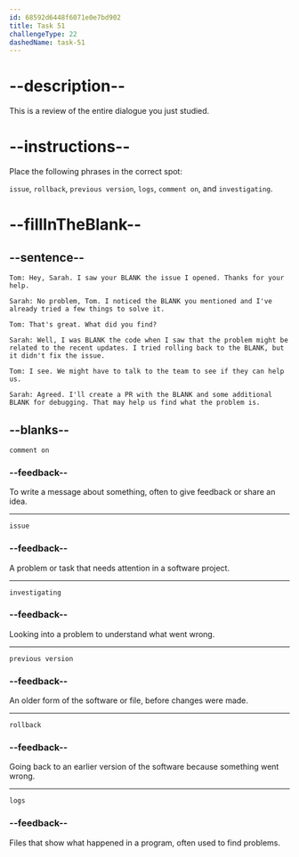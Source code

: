 ```yaml
---
id: 68592d6448f6071e0e7bd902
title: Task 51
challengeType: 22
dashedName: task-51
---
```


<!-- REVIEW -->

# --description--

This is a review of the entire dialogue you just studied.

# --instructions--

Place the following phrases in the correct spot:

`issue`, `rollback`, `previous version`, `logs`, `comment on`, and `investigating`.

# --fillInTheBlank--

## --sentence--

`Tom: Hey, Sarah. I saw your BLANK the issue I opened. Thanks for your help.`

`Sarah: No problem, Tom. I noticed the BLANK you mentioned and I've already tried a few things to solve it.`

`Tom: That's great. What did you find?`

`Sarah: Well, I was BLANK the code when I saw that the problem might be related to the recent updates. I tried rolling back to the BLANK, but it didn't fix the issue.`

`Tom: I see. We might have to talk to the team to see if they can help us.`

`Sarah: Agreed. I'll create a PR with the BLANK and some additional BLANK for debugging. That may help us find what the problem is.`

## --blanks--

`comment on`

### --feedback--

To write a message about something, often to give feedback or share an idea.

---

`issue`

### --feedback--

A problem or task that needs attention in a software project.

---

`investigating`

### --feedback--

Looking into a problem to understand what went wrong.

---

`previous version`

### --feedback--

An older form of the software or file, before changes were made.

---

`rollback`

### --feedback--

Going back to an earlier version of the software because something went wrong.

---

`logs`

### --feedback--

Files that show what happened in a program, often used to find problems.
